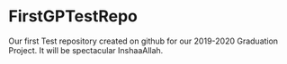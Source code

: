 # FirstGPTestRepo
Our first Test repository created on github for our 2019-2020 Graduation Project.
It will be spectacular InshaaAllah.
